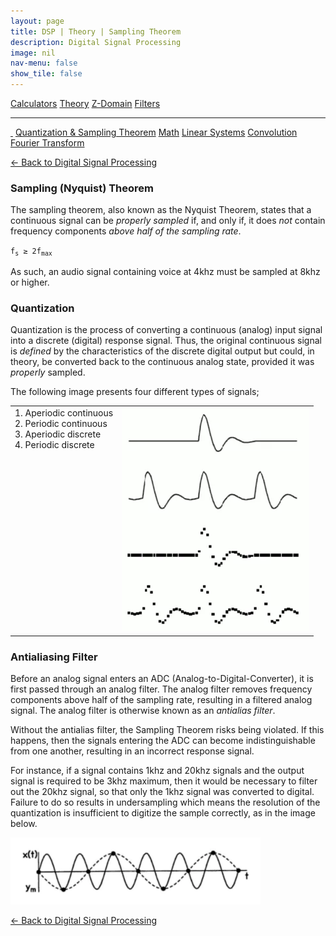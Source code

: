 ```yaml
---
layout: page
title: DSP | Theory | Sampling Theorem
description: Digital Signal Processing
image: nil
nav-menu: false
show_tile: false
---
```


<a href="../calculators.html" class="button small">Calculators</a>
<a href="../theory" class="button special small">Theory</a>
<a href="../z-domain" class="button small">Z-Domain</a>
<a href="../filters" class="button small">Filters</a>

<hr />

<a href="./" style="border-bottom: none;"><i class="icon fa-home">&nbsp;</i></a>
<a href="./" class="button special small">Quantization & Sampling Theorem</a>
<a href="math" class="button small">Math</a>
<a href="linear-systems.html" class="button small">Linear Systems</a>
<a href="convolution.html" class="button small">Convolution</a>
<a href="fourier-transform" class="button small">Fourier Transform</a>

<a href="/digital-signal-processing">&#x2190; Back to Digital Signal Processing</a>

### Sampling (Nyquist) Theorem

The sampling theorem, also known as the Nyquist Theorem, states that a continuous signal can be <i>properly sampled</i> if, and only if, it does <i>not</i> contain frequency components <i>above half of the sampling rate</i>.

<code>f<sub>s</sub> &GreaterEqual; 2f<sub>max</sub></code>

As such, an audio signal containing voice at 4khz must be sampled at 8khz or higher.

### Quantization

Quantization is the process of converting a continuous (analog) input signal into a discrete (digital) response signal. Thus, the original continuous signal is *defined* by the characteristics of the discrete digital output but could, in theory, be converted back to the continuous analog state, provided it was *properly* sampled.

The following image presents four different types of signals;

<table style="width: 700px;">
  <tr>
    <td style="vertical-align: top;">
      1. Aperiodic continuous<br />
      2. Periodic continuous<br />
      3. Aperiodic discrete<br />
      4. Periodic discrete<br />
    </td>
    <td>
      <img src="/assets/images/dsp/types-of-signal.png" width="300" />
    </td>
  </tr>
</table>

### Antialiasing Filter

Before an analog signal enters an ADC (Analog-to-Digital-Converter), it is first passed through an analog filter. The analog filter removes frequency components above half of the sampling rate, resulting in a filtered analog signal. The analog filter is otherwise known as an *antialias filter*.

Without the antialias filter, the Sampling Theorem risks being violated. If this happens, then the signals entering the ADC can become indistinguishable from one another, resulting in an incorrect response signal.

For instance, if a signal contains 1khz and 20khz signals and the output signal is required to be 3khz maximum, then it would be necessary to filter out the 20khz signal, so that only the 1khz signal was converted to digital. Failure to do so results in undersampling which means the resolution of the quantization is insufficient to digitize the sample correctly, as in the image below.

<img src="/assets/images/dsp/undersampling.png" width="400" />

<a href="/digital-signal-processing">&#x2190; Back to Digital Signal Processing</a>
